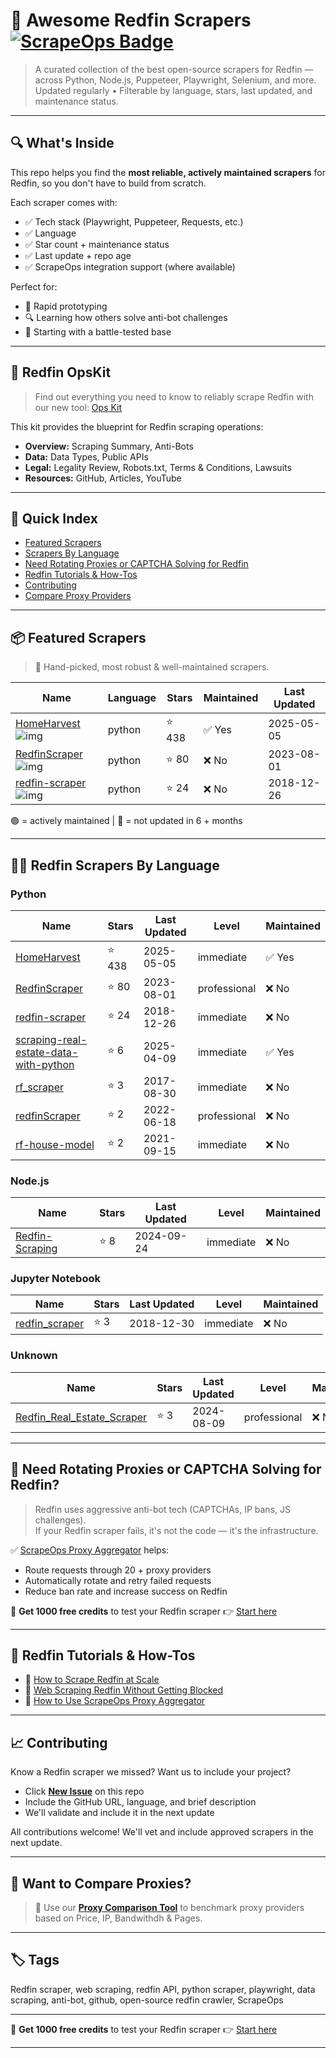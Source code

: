 # 🛒 Awesome Redfin Scrapers [![ScrapeOps Badge](https://img.shields.io/badge/powered_by-ScrapeOps-blue)](https://scrapeops.io)

> A curated collection of the best open-source scrapers for Redfin — across Python, Node.js, Puppeteer, Playwright, Selenium, and more.  
> Updated regularly • Filterable by language, stars, last updated, and maintenance status.

---

## 🔍 What's Inside
This repo helps you find the **most reliable, actively maintained scrapers** for Redfin, so you don't have to build from scratch.  

Each scraper comes with:

- ✅ Tech stack (Playwright, Puppeteer, Requests, etc.)
- ✅ Language
- ✅ Star count + maintenance status
- ✅ Last update + repo age
- ✅ ScrapeOps integration support (where available)

Perfect for:  
- 🧪 Rapid prototyping  
- 🔍 Learning how others solve anti-bot challenges  
- 🚀 Starting with a battle-tested base

---

## 🧠 Redfin OpsKit
> Find out everything you need to know to reliably scrape Redfin with our new tool: [Ops Kit](https://scrapeops.io/websites/redfin)

This kit provides the blueprint for Redfin scraping operations:
- **Overview:** Scraping Summary, Anti-Bots
- **Data:** Data Types, Public APIs
- **Legal:** Legality Review, Robots.txt, Terms & Conditions, Lawsuits
- **Resources:** GitHub, Articles, YouTube

---

## 📑 Quick Index
- [Featured Scrapers](#featured-redfin-scrapers)
- [Scrapers By Language](#redfin-scrapers-by-language)
- [Need Rotating Proxies or CAPTCHA Solving for Redfin](#rotating-proxies-or-captcha-solving-for-redfin)
- [Redfin Tutorials & How-Tos](#redfin-tutorials)
- [Contributing](#contributing)
- [Compare Proxy Providers](#compare-proxies)

---

## 📦 Featured Scrapers <a id="featured-redfin-scrapers"></a>
> 🏅 Hand-picked, most robust & well-maintained scrapers.

| Name | Language | Stars | Maintained | Last Updated |
|------|----------|-------|------------|--------------|
| [HomeHarvest](https://github.com/ZacharyHampton/HomeHarvest) ![img](https://github.com/ZacharyHampton.png?size=20) | python | ⭐ 438 | ✅ Yes | 2025-05-05 |
| [RedfinScraper](https://github.com/ryansherby/RedfinScraper) ![img](https://github.com/ryansherby.png?size=20) | python | ⭐ 80 | ❌ No | 2023-08-01 |
| [redfin-scraper](https://github.com/wang-ye/redfin-scraper) ![img](https://github.com/wang-ye.png?size=20) | python | ⭐ 24 | ❌ No | 2018-12-26 |

🟢 = actively maintained \| 🔴 = not updated in 6 + months

---

## 🧑‍💻 Redfin Scrapers By Language <a id="redfin-scrapers-by-language"></a>
### Python
| Name | Stars | Last Updated | Level | Maintained |
|------|-------|--------------|-------|------------|
| [HomeHarvest](https://github.com/ZacharyHampton/HomeHarvest) | ⭐ 438 | 2025-05-05 | immediate | ✅ Yes |
| [RedfinScraper](https://github.com/ryansherby/RedfinScraper) | ⭐ 80 | 2023-08-01 | professional | ❌ No |
| [redfin-scraper](https://github.com/wang-ye/redfin-scraper) | ⭐ 24 | 2018-12-26 | immediate | ❌ No |
| [scraping-real-estate-data-with-python](https://github.com/oxylabs/scraping-real-estate-data-with-python) | ⭐ 6 | 2025-04-09 | immediate | ✅ Yes |
| [rf_scraper](https://github.com/mxndrwgrdnr/rf_scraper) | ⭐ 3 | 2017-08-30 | immediate | ❌ No |
| [redfinScraper](https://github.com/talhapythoneer/redfinScraper) | ⭐ 2 | 2022-06-18 | professional | ❌ No |
| [rf-house-model](https://github.com/ds-sebastian/rf-house-model) | ⭐ 2 | 2021-09-15 | immediate | ❌ No |


### Node.js
| Name | Stars | Last Updated | Level | Maintained |
|------|-------|--------------|-------|------------|
| [Redfin-Scraping](https://github.com/BeautifulMoon211/Redfin-Scraping) | ⭐ 8 | 2024-09-24 | immediate | ❌ No |


### Jupyter Notebook
| Name | Stars | Last Updated | Level | Maintained |
|------|-------|--------------|-------|------------|
| [redfin_scraper](https://github.com/thedatadavis/redfin_scraper) | ⭐ 3 | 2018-12-30 | immediate | ❌ No |


### Unknown
| Name | Stars | Last Updated | Level | Maintained |
|------|-------|--------------|-------|------------|
| [Redfin_Real_Estate_Scraper](https://github.com/PatrykIA/Redfin_Real_Estate_Scraper) | ⭐ 3 | 2024-08-09 | professional | ❌ No |

---

## 🔐 Need Rotating Proxies or CAPTCHA Solving for Redfin?<a id="rotating-proxies-or-captcha-solving-for-redfin"></a>

> Redfin uses aggressive anti-bot tech (CAPTCHAs, IP bans, JS challenges).  
> If your Redfin scraper fails, it's not the code — it's the infrastructure.

✅ [ScrapeOps Proxy Aggregator](https://scrapeops.io/proxy-aggregator/) helps:  
- Route requests through 20 + proxy providers  
- Automatically rotate and retry failed requests  
- Reduce ban rate and increase success on Redfin

🎁 **Get 1000 free credits** to test your Redfin scraper 👉 [Start here](https://scrapeops.io)

---

## 🧠 Redfin Tutorials & How-Tos<a id="redfin-tutorials"></a>
- 📘 [How to Scrape Redfin at Scale](https://scrapeops.io/websites/redfin/how-to-scrape-redfin)
- 🔐 [Web Scraping Redfin Without Getting Blocked](https://scrapeops.io/web-scraping-playbook/web-scraping-without-getting-blocked/)
- 🧪 [How to Use ScrapeOps Proxy Aggregator](https://scrapeops.io/docs/web-scraping-proxy-api-aggregator/quickstart/)

---

## 📈 Contributing<a id="contributing"></a>

Know a Redfin scraper we missed? Want us to include your project?

- Click **[New Issue](../../issues/new)** on this repo
- Include the GitHub URL, language, and brief description
- We'll validate and include it in the next update

All contributions welcome! We'll vet and include approved scrapers in the next update.

---

## 📣 Want to Compare Proxies?<a id="compare-proxies"></a>

> 📰 Use our [**Proxy Comparison Tool**](https://scrapeops.io/proxy-providers/comparison/) to benchmark proxy providers based on Price, IP, Bandwithdh & Pages.

---

## 🏷 Tags
Redfin scraper, web scraping, redfin API, python scraper, playwright, data scraping, anti-bot, github, open-source redfin crawler, ScrapeOps


---

🎁 **Get 1000 free credits** to test your Redfin scraper 👉 [Start here](https://scrapeops.io)

---